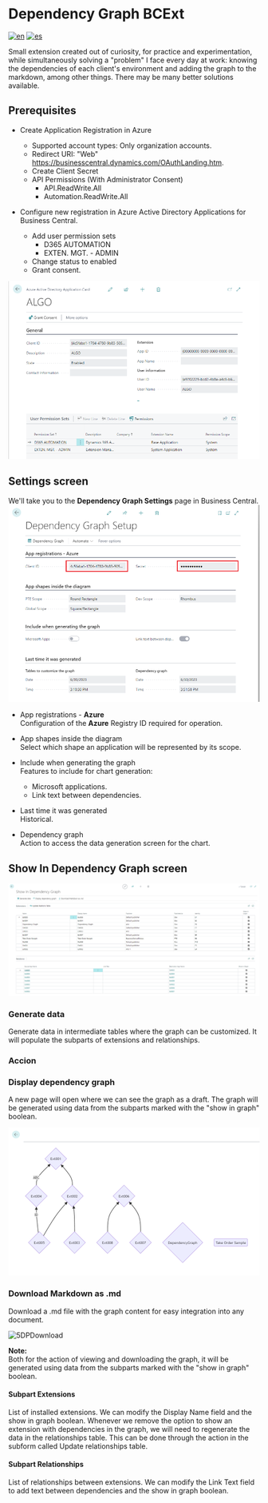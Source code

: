 # Dependency Graph BCExt
[![en](https://img.shields.io/badge/lang-en-pink.svg)](https://github.com/NovoaDev/Dependency-Graph-BCExt/blob/main/README.md)
[![es](https://img.shields.io/badge/lang-es-black.svg)](https://github.com/NovoaDev/Dependency-Graph-BCExt/blob/main/README.es-ES.md)

Small extension created out of curiosity, for practice and experimentation, while simultaneously solving a "problem" I face every day at work: knowing the dependencies of each client's environment and adding the graph to the markdown, among other things. There may be many better solutions available.

## Prerequisites
- Create Application Registration in Azure
    - Supported account types: Only organization accounts.
    - Redirect URI: "Web" https://businesscentral.dynamics.com/OAuthLanding.htm.
    - Create Client Secret
    - API Permissions (With Administrator Consent)
        - API.ReadWrite.All
        - Automation.ReadWrite.All

- Configure new registration in Azure Active Directory Applications for Business Central.
    - Add user permission sets
        - D365 AUTOMATION
        - EXTEN. MGT. - ADMIN
    - Change status to enabled
    - Grant consent.

![1AADBC](/res/1AADBC.png)

## Settings screen
We'll take you to the  **Dependency Graph Settings** page  in Business Central. <br>
![2DGSetup](/res/2DGSetup.png)
- App registrations - **Azure** <br>
Configuration of the  **Azure** Registry ID  required for operation.

- App shapes inside the diagram <br>
Select which shape an application will be represented by its scope.

- Include when generating the graph <br>
Features to include for chart generation: <br>
    - Microsoft applications. 
    - Link text between dependencies.

- Last time it was generated <br>
Historical.

- Dependency graph <br>
Action to access the data generation screen for the chart.

## Show In Dependency Graph screen
![3ShowInDG](/res/3ShowInDG.png)

### Generate data
Generate data in intermediate tables where the graph can be customized. It will populate the subparts of extensions and relationships.

### Accion
### Display dependency graph
A new page will open where we can see the graph as a draft. The graph will be generated using data from the subparts marked with the "show in graph" boolean.

![4DGV.png](/res/4DGV.png)

### Download Markdown as .md
Download a .md file with the graph content for easy integration into any document.

![5DPDownload](/res/5DPDownload)

**Note:** <br>
Both for the action of viewing and downloading the graph, it will be generated using data from the subparts marked with the "show in graph" boolean.

#### Subpart Extensions 
List of installed extensions. We can modify the Display Name field and the show in graph boolean. Whenever we remove the option to show an extension with dependencies in the graph, we will need to regenerate the data in the relationships table. This can be done through the action in the subform called Update relationships table.

#### Subpart Relationships
List of relationships between extensions. We can modify the Link Text field to add text between dependencies and the show in graph boolean.